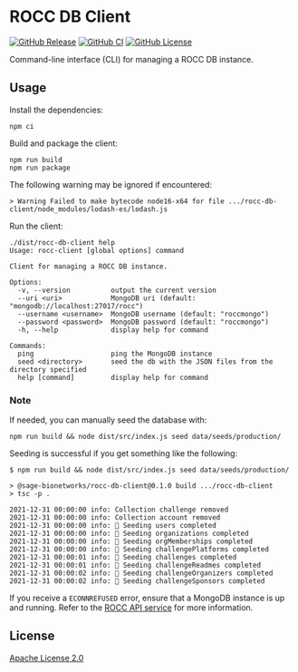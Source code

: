 # ROCC DB Client

[![GitHub Release](https://img.shields.io/github/release/Sage-Bionetworks/rocc-db-client.svg?include_prereleases&color=94398d&labelColor=555555&logoColor=ffffff&style=for-the-badge&logo=github)](https://github.com/Sage-Bionetworks/rocc-db-client/releases)
[![GitHub CI](https://img.shields.io/github/workflow/status/Sage-Bionetworks/rocc-db-client/CI.svg?color=94398d&labelColor=555555&logoColor=ffffff&style=for-the-badge&logo=github)](https://github.com/Sage-Bionetworks/rocc-db-client)
[![GitHub License](https://img.shields.io/github/license/Sage-Bionetworks/rocc-db-client.svg?color=94398d&labelColor=555555&logoColor=ffffff&style=for-the-badge&logo=github)](https://github.com/Sage-Bionetworks/rocc-db-client)

Command-line interface (CLI) for managing a ROCC DB instance.

## Usage

Install the dependencies:

    npm ci

Build and package the client:

    npm run build
    npm run package

The following warning may be ignored if encountered:

    > Warning Failed to make bytecode node16-x64 for file .../rocc-db-client/node_modules/lodash-es/lodash.js

Run the client:

    ./dist/rocc-db-client help
    Usage: rocc-client [global options] command

    Client for managing a ROCC DB instance.

    Options:
      -v, --version          output the current version
      --uri <uri>            MongoDB uri (default: "mongodb://localhost:27017/rocc")
      --username <username>  MongoDB username (default: "roccmongo")
      --password <password>  MongoDB password (default: "roccmongo")
      -h, --help             display help for command

    Commands:
      ping                   ping the MongoDB instance
      seed <directory>       seed the db with the JSON files from the directory specified
      help [command]         display help for command

### Note

If needed, you can manually seed the database with:

    npm run build && node dist/src/index.js seed data/seeds/production/
    
Seeding is successful if you get something like the following:

    $ npm run build && node dist/src/index.js seed data/seeds/production/

    > @sage-bionetworks/rocc-db-client@0.1.0 build .../rocc-db-client
    > tsc -p .

    2021-12-31 00:00:00 info: Collection challenge removed
    2021-12-31 00:00:00 info: Collection account removed
    2021-12-31 00:00:00 info: 🌱 Seeding users completed
    2021-12-31 00:00:00 info: 🌱 Seeding organizations completed
    2021-12-31 00:00:00 info: 🌱 Seeding orgMemberships completed
    2021-12-31 00:00:00 info: 🌱 Seeding challengePlatforms completed
    2021-12-31 00:00:01 info: 🌱 Seeding challenges completed
    2021-12-31 00:00:01 info: 🌱 Seeding challengeReadmes completed
    2021-12-31 00:00:02 info: 🌱 Seeding challengeOrganizers completed
    2021-12-31 00:00:02 info: 🌱 Seeding challengeSponsors completed

If you receive a `ECONNREFUSED` error, ensure that a MongoDB instance is up and running. Refer to the [ROCC API service] for more information.

## License

[Apache License 2.0]

<!-- Links -->

[Apache License 2.0]: https://github.com/Sage-Bionetworks/rocc-db-client/blob/develop/LICENSE
[ROCC API service]: https://github.com/Sage-Bionetworks/rocc-service#running-with-docker
